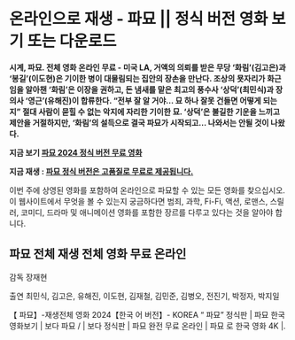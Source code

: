 # 온라인으로 재생 -  파묘 || 정식 버전 영화 보기 또는 다운로드

**시계, 파묘. 전체 영화 온라인 무료 - 미국 LA, 거액의 의뢰를 받은 무당 ‘화림’(김고은)과 ‘봉길’(이도현)은 기이한 병이 대물림되는 집안의 장손을 만난다. 조상의 묫자리가 화근임을 알아챈 ‘화림’은 이장을 권하고, 돈 냄새를 맡은 최고의 풍수사 ‘상덕’(최민식)과 장의사 ‘영근’(유해진)이 합류한다. “전부 잘 알 거야… 묘 하나 잘못 건들면 어떻게 되는지” 절대 사람이 묻힐 수 없는 악지에 자리한 기이한 묘. ‘상덕’은 불길한 기운을 느끼고 제안을 거절하지만, ‘화림’의 설득으로 결국 파묘가 시작되고… 나와서는 안될 것이 나왔다.**

**지금 보기  [파묘 2024 정식 버전 무료 영화](https://korea-munggah.github.io/mumbuls/ko-exhuma.html)**

**지금 재생 :  [파묘 정식 버전은 고품질로 무료로 제공됩니다.](https://korea-munggah.github.io/mumbuls/ko-exhuma.html)**

이번 주에 상영된 영화를 포함하여 온라인으로  파묘할 수 있는 모든 영화를 찾으십시오. 이 웹사이트에서 무엇을 볼 수 있는지 궁금하다면 범죄, 과학, Fi-Fi, 액션, 로맨스, 스릴러, 코미디, 드라마 및 애니메이션 영화를 포함한 장르를 다루고 있다는 것을 알아야 합니다.

##  파묘 전체 재생 전체 영화 무료 온라인

감독
장재현

출연
최민식, 김고은, 유해진, 이도현, 김재철, 김민준, 김병오, 전진기, 박정자, 박지일

【 파묘】-재생전체 영화 2024【한국 어 버전】- KOREA “ 파묘” 정식판 |  파묘 한국영화보기 | 보다  파묘 / | 보다 정식판 |  파묘 완전 무료 온라인 |  파묘 로 한국 영화 4K |.
